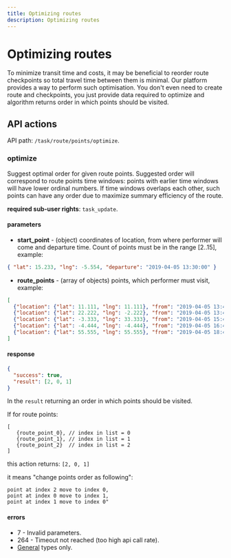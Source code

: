 ```yaml
---
title: Optimizing routes
description: Optimizing routes
---
```


# Optimizing routes

To minimize transit time and costs, it may be beneficial to reorder route checkpoints so total travel time between them
is minimal. Our platform provides a way to perform such optimisation. You don't even need to create route and checkpoints,
you just provide data required to optimize and algorithm returns order in which points should be visited.

## API actions

API path: `/task/route/points/optimize`.

### optimize

Suggest optimal order for given route points. Suggested order will correspond to route points time windows:
points with earlier time windows will have lower ordinal numbers. If time windows overlaps each other, such
points can have any order due to maximize summary efficiency of the route.

**required sub-user rights**: `task_update`.

#### parameters

* **start_point** - (object) coordinates of location, from where performer will come and departure time. 
  Count of points must be in the range [2..15], example:
  
```json
{ "lat": 15.233, "lng": -5.554, "departure": "2019-04-05 13:30:00" }
```
* **route_points** - (array of objects) points, which performer must visit, example:

```json
[
  {"location": {"lat": 11.111, "lng": 11.111}, "from": "2019-04-05 13:45:00", "to": "2019-04-05 14:00:00"},
  {"location": {"lat": 22.222, "lng": -2.222}, "from": "2019-04-05 13:45:00", "to": "2019-04-05 14:00:00"},
  {"location": {"lat": -3.333, "lng": 33.333}, "from": "2019-04-05 15:45:00", "to": "2019-04-05 16:00:00"},
  {"location": {"lat": -4.444, "lng": -4.444}, "from": "2019-04-05 16:45:00", "to": "2019-04-05 17:00:00"},
  {"location": {"lat": 55.555, "lng": 55.555}, "from": "2019-04-05 18:45:00", "to": "2019-04-05 19:00:00"}
]
```

#### response

```json
{
  "success": true,
  "result": [2, 0, 1] 
}
```

In the `result` returning an order in which points should be visited.

If for route points:

```
[
   {route_point_0}, // index in list = 0
   {route_point_1}, // index in list = 1
   {route_point_2}  // index in list = 2
]
```

this action returns: ```[2, 0, 1]```

it means "change points order as following":

```
point at index 2 move to index 0,
point at index 0 move to index 1,
point at index 1 move to index 0"
```

#### errors

* 7 - Invalid parameters.
* 264 - Timeout not reached (too high api call rate).
* [General](../../../../getting-started.md#error-codes) types only.

